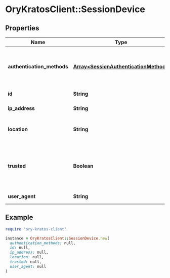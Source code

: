 # OryKratosClient::SessionDevice

## Properties

| Name | Type | Description | Notes |
| ---- | ---- | ----------- | ----- |
| **authentication_methods** | [**Array&lt;SessionAuthenticationMethod&gt;**](SessionAuthenticationMethod.md) | A list of authenticators which were used to authenticate the session. | [optional] |
| **id** | **String** | Device record ID |  |
| **ip_address** | **String** | IPAddress of the client | [optional] |
| **location** | **String** | Geo Location corresponding to the IP Address | [optional] |
| **trusted** | **Boolean** | Is this device trusted? (only matters if this device submitted aal2+ credentials) | [optional] |
| **user_agent** | **String** | UserAgent of the client | [optional] |

## Example

```ruby
require 'ory-kratos-client'

instance = OryKratosClient::SessionDevice.new(
  authentication_methods: null,
  id: null,
  ip_address: null,
  location: null,
  trusted: null,
  user_agent: null
)
```

